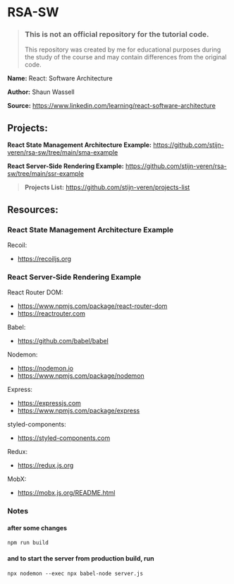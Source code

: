 # RSA-SW

> ### This is not an official repository for the tutorial code.
> This repository was created by me for educational purposes during the study of the course and may contain differences from the original code.

**Name:** React: Software Architecture

**Author:** Shaun Wassell

**Source:** https://www.linkedin.com/learning/react-software-architecture

## Projects:

**React State Management Architecture Example:** https://github.com/stijn-veren/rsa-sw/tree/main/sma-example

**React Server-Side Rendering Example:** https://github.com/stijn-veren/rsa-sw/tree/main/ssr-example

> **Projects List:** https://github.com/stijn-veren/projects-list

## Resources:

### React State Management Architecture Example

Recoil:

- https://recoiljs.org

### React Server-Side Rendering Example

React Router DOM:

- https://www.npmjs.com/package/react-router-dom
- https://reactrouter.com

Babel:

- https://github.com/babel/babel

Nodemon:

- https://nodemon.io
- https://www.npmjs.com/package/nodemon

Express:

- https://expressjs.com
- https://www.npmjs.com/package/express

styled-components:

- https://styled-components.com

Redux:

- https://redux.js.org

MobX:

- https://mobx.js.org/README.html

### Notes

#### after some changes

```
npm run build
```

#### and to start the server from production build, run

```
npx nodemon --exec npx babel-node server.js
```
